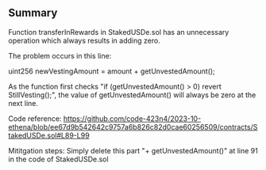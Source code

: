 ## Summary

Function transferInRewards in StakedUSDe.sol has an unnecessary operation which always results in adding zero.

The problem occurs in this line:

uint256 newVestingAmount = amount + getUnvestedAmount();

As the function first checks "if (getUnvestedAmount() > 0) revert StillVesting();", the value of getUnvestedAmount() will always be zero at the next line. 

Code reference:
https://github.com/code-423n4/2023-10-ethena/blob/ee67d9b542642c9757a6b826c82d0cae60256509/contracts/StakedUSDe.sol#L89-L99

Mititgation steps:
Simply delete this part "+ getUnvestedAmount()" at line 91 in the code of StakedUSDe.sol


